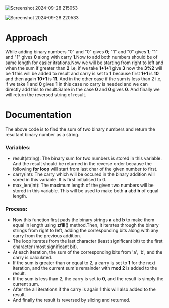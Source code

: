 ![Screenshot 2024-09-28 215053](https://github.com/user-attachments/assets/d642c879-1375-4d87-aaec-3f39cc4409a8)

![Screenshot 2024-09-28 220533](https://github.com/user-attachments/assets/5ccbfa83-9321-4e5e-8c52-d2ae5cbbdc88)
# Approach
While adding binary numbers "0" and "0" gives **0**; "1" and "0" gives **1**; "1" and "1" gives **0** along with carry **1**.Now to add both numbers should be of same length for easier itrations.Now we will be starting from right to left and when the sum if greater than **2** i.e, if we take **1+1+1** give **3** now the **3%2** will be **1** this will be added to result and carry is set to **1** because first **1+1** is **10** and then again **10+1** is **11**. And in the other case if the sum is less than 2 i.e, if we take **1** and **0** gives **1** in this case no carry is needed and we can directly add this to result.Same in the case **0** and **0** gives **0**. And finally we will return the reversed string of result.
# Documentation
The above code is to find the sum of two binary numbers and return the resultant binary number as a string.

### Variables:
- result(string): The binary sum for two numbers is stored in this variable. And the result should be returned in the reverse order because the following **for loop** will start from last char of the given number to first.
- carry(int): The carry which will be occured in the binary addition will sored in this variable. It is first initialised to 0.
- max_len(int): The maximum length of the given two numbers will be stored in this variable.
  This will be used to make both **a** abd **b** of equal length.

### Process:
- Now this function first pads the binary strings **a** abd **b** to make them equal in length using **zfill()** method.Then, it iterates through the binary strings from right to left, adding the corresponding bits along with any carry from the previous addition.
- The loop iterates from the last character (least significant bit) to the first character (most significant bit).
- At each iteration, the sum of the corresponding bits from 'a', 'b', and the carry is calculated.
- If the sum is greater than or equal to 2, a carry is set to **1** for the next iteration, and the current sum's remainder with **mod 2** is added to the result.
- If the sum is less than 2, the carry is set to **0**, and the result is simply the current sum.
- After the all iterations if the carry is again **1** this will also added to the result.
- And finally the result is reversed by slicing and returned.
